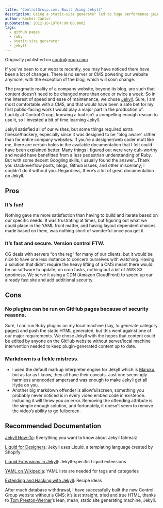 ```yaml
---
title: 'ControlGroup.com: Built Using Jekyll'
description: Using a static-site generator led to huge performance gains
author: Rachel Cantor
pubDatetime: 2012-10-19T04:00:00.000Z
tags:
  - github pages
  - ruby
  - static-site generator
  - jekyll
---
```


Originally published on [controlgroup.com](https://web.archive.org/web/20121023054417/http://blog.controlgroup.com/2012/10/19/controlgroup-com-built-using-jekyll/)

If you’ve been to our website recently, you may have noticed there have been a lot of changes. There is no server or CMS powering our website anymore, with the exception of the blog, which will soon change.

The pragmatic reality of a company website, beyond its blog, are such that content doesn’t need to be changed more than once or twice a week. So in the interest of speed and ease of maintenance, we chose [Jekyll](https://web.archive.org/web/20121023030250/http://github.com/mojombo/jekyll). Sure, I am most comfortable with a CMS, and that would have been a safe bet for my first public-facing work I would play a major part in the production of. Luckily at Control Group, knowing a tool isn’t a compelling enough reason to use it, so I invested a bit of time learning Jekyll.

Jekyll satisfied all of our wishes, but some things required extra finesse/hackery, especially since it was designed to be “blog aware” rather than for entire company websites. If you’re a designer/web coder mutt like me, there are certain holes in the available documentation that I felt could have been explained better. Many things I figured out were very duh-worthy and would have benefitted from a less pedestrian understanding of Ruby. But with some decent Googling skills, I usually found the answer…Thank you stackoverflow posts, blogs, Github issues, and other miscellany; I couldn’t do it without you. Regardless, there’s a lot of great documentation on Jekyll.

## Pros

### It’s fun!

Nothing gave me more satisfaction than having to build and iterate based on our specific needs. It was frustrating at times, but figuring out what we could place in the YAML front matter, and having layout dependent choices made based on them, was nothing short of wonderful once you get it.

### It’s fast and secure. Version control FTW.

CG deals with servers “on the reg” for many of our clients, but it would be nice to have one less instance to concern ourselves with watching. Having a solution that didn’t require the heavy lifting of a CMS meant there would be no software to update, no cron tasks, nothing but a bit of AWS S3 goodness. We serve it using a CDN (Amazon CloudFront) to speed up our already fast site and add additional security.

## Cons

### No plugins can be run on GitHub pages because of security reasons.

Sure, I can run Ruby plugins on my local machine (say, to generate category pages) and push the static HTML generated, but this went against one of our major requirements. We chose Jekyll with the hopes that content could be edited by anyone on the GitHub website without server/local machine intervention needed to keep plugin-generated content up to date.

### Markdown is a fickle mistress.

* I used the default markup interpreter engine for Jekyll which is [Maruku](https://web.archive.org/web/20121023030250/http://maruku.rubyforge.org/), but as far as I know, they all have their caveats. Just one seemingly harmless unencoded ampersand was enough to make Jekyll get all Hyde on you.
* Another big markdown offender is allowfullscreen, something you probably never noticed is in every video embed code in existence. Including it will throw you an error. Removing the offending attribute is the simple enough solution, and fortunately, it doesn’t seem to remove the video’s ability to go fullscreen.

## Recommended Documentation

[Jekyll How-To](https://web.archive.org/web/20121023030250/http://jekyllbootstrap.com/lessons/jekyll-introduction.html): Everything you want to know about Jekyll fahrealz

[Liquid for Designers](https://web.archive.org/web/20121023030250/https://github.com/Shopify/liquid/wiki/Liquid-for-Designers): Jekyll uses Liquid, a templating language created by Shopify

[Liquid Extensions in Jekyll](https://web.archive.org/web/20121023030250/http://github.com/mojombo/jekyll/wiki/Liquid-Extensions): Jekyll-specific Liquid extensions

[YAML on Wikipedia](https://web.archive.org/web/20121023030250/http://en.wikipedia.org/wiki/YAML): YAML lists are needed for tags and categories

[Extending and Hacking with Jekyll](https://web.archive.org/web/20121023030250/https://github.com/mojombo/jekyll/wiki/Extending-and-Hacking-on-Jekyll): Recipe ideas

After much database withdrawal, I have successfully built the new Control Group website without a CMS; it’s just straight, tried and true HTML, thanks to [Tom Preston-Werner](https://web.archive.org/web/20121023030250/http://tom.preston-werner.com/2008/11/17/blogging-like-a-hacker.html)‘s lean, mean, static site generating machine, Jekyll.
